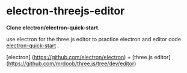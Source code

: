 # electron-threejs-editor

**Clone electron/electron-quick-start.**

use electron for the three.js editor to practice electron and editor code [electron-quick-start](https://github.com/electron/electron-quick-start) .

[electron] (https://github.com/electron/electron) + [three.js editor] (https://github.com/mrdoob/three.js/tree/dev/editor)
